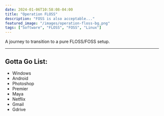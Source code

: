 ```yaml
---
date: 2024-01-06T10:58:08-04:00
title: "Operation FLOSS"
description: "FOSS is also acceptable..."
featured_image: "/images/operation-floss-bg.png"
tags: ["Software", "FLOSS", "FOSS", "Linux"]
---
```


A journey to transition to a pure FLOSS/FOSS setup.

<!--more-->

---

## Gotta Go List:

- Windows
- Android
- Photoshop
- Premier
- Maya
- Netflix
- Gmail
- Gdrive
